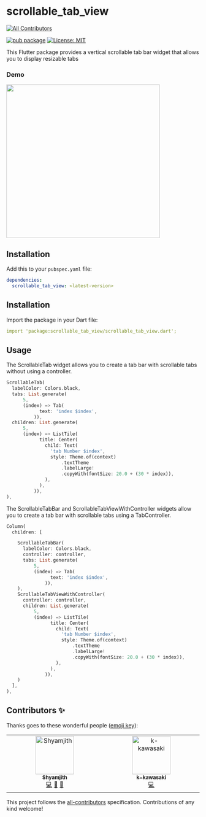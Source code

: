 # scrollable_tab_view
<!-- ALL-CONTRIBUTORS-BADGE:START - Do not remove or modify this section -->
[![All Contributors](https://img.shields.io/badge/all_contributors-2-orange.svg?style=flat-square)](#contributors-)
<!-- ALL-CONTRIBUTORS-BADGE:END -->
[![pub package](https://img.shields.io/pub/v/scrollable_tab_view.svg)](https://pub.dartlang.org/packages/scrollable_tab_view)
[![License: MIT](https://img.shields.io/badge/license-MIT-blue.svg)](https://opensource.org/licenses/MIT)

This Flutter package provides a vertical scrollable tab bar widget that allows you to display resizable tabs

### Demo



<IMG height="400px" src="https://github.com/shyamexe/scrollable_tab_view/assets/93277108/7ffe8424-097a-4b4c-8d8d-1dc62ce93448"></IMG>


## Installation

Add this to your `pubspec.yaml` file:

```yaml
dependencies:
  scrollable_tab_view: <latest-version>
```

## Installation

Import the package in your Dart file:

```yaml
import 'package:scrollable_tab_view/scrollable_tab_view.dart';

```

## Usage

The ScrollableTab widget allows you to create a tab bar with scrollable tabs without using a controller.

```dart
ScrollableTab(
  labelColor: Colors.black,
  tabs: List.generate(
      5,
      (index) => Tab(
            text: 'index $index',
          )),
  children: List.generate(
      5,
      (index) => ListTile(
            title: Center(
              child: Text(
                'tab Number $index',
                style: Theme.of(context)
                    .textTheme
                    .labelLarge!
                    .copyWith(fontSize: 20.0 + (30 * index)),
              ),
            ),
          )),
),

```

The ScrollableTabBar and ScrollableTabViewWithController widgets allow you to create a tab bar with scrollable tabs using a TabController.

```dart
Column(
  children: [

    ScrollableTabBar(
      labelColor: Colors.black,
      controller: controller,
      tabs: List.generate(
          5,
          (index) => Tab(
                text: 'index $index',
              )),
    ),
    ScrollableTabViewWithController(
      controller: controller,
      children: List.generate(
          5,
          (index) => ListTile(
                title: Center(
                  child: Text(
                    'tab Number $index',
                    style: Theme.of(context)
                        .textTheme
                        .labelLarge!
                        .copyWith(fontSize: 20.0 + (30 * index)),
                  ),
                ),
              )),
    )
  ],
),
```

## Contributors ✨

Thanks goes to these wonderful people ([emoji key](https://allcontributors.org/docs/en/emoji-key)):

<!-- ALL-CONTRIBUTORS-LIST:START - Do not remove or modify this section -->
<!-- prettier-ignore-start -->
<!-- markdownlint-disable -->
<table>
  <tbody>
    <tr>
      <td align="center" valign="top" width="14.28%"><a href="https://shyamjith.in"><img src="https://avatars.githubusercontent.com/u/93277108?v=4?s=100" width="100px;" alt="Shyamjith"/><br /><sub><b>Shyamjith</b></sub></a><br /><a href="https://github.com/shyamexe/scrollable_tab_view/commits?author=shyamexe" title="Code">💻</a> <a href="https://github.com/shyamexe/scrollable_tab_view/commits?author=shyamexe" title="Documentation">📖</a> <a href="#projectManagement-shyamexe" title="Project Management">📆</a></td>
      <td align="center" valign="top" width="14.28%"><a href="https://github.com/sukekyo000"><img src="https://avatars.githubusercontent.com/u/100392635?v=4?s=100" width="100px;" alt="k-kawasaki"/><br /><sub><b>k-kawasaki</b></sub></a><br /><a href="https://github.com/shyamexe/scrollable_tab_view/commits?author=sukekyo000" title="Code">💻</a></td>
    </tr>
  </tbody>
</table>

<!-- markdownlint-restore -->
<!-- prettier-ignore-end -->

<!-- ALL-CONTRIBUTORS-LIST:END -->

This project follows the [all-contributors](https://github.com/all-contributors/all-contributors) specification. Contributions of any kind welcome!